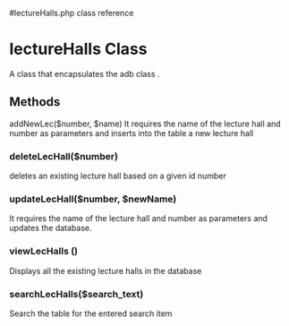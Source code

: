 #lectureHalls.php class reference


# **lectureHalls Class** #
A class that encapsulates the  adb class .

## **Methods** ##
addNewLec($number, $name)
It requires the name of the lecture hall and number as parameters and inserts into the table a new lecture hall

### **deleteLecHall($number)** ###
deletes an existing lecture hall based on a given id number

### **updateLecHall($number, $newName)** ###
It requires the name of the lecture hall and number as parameters and updates the database.

### **viewLecHalls ()** ###
Displays all the existing lecture halls in the database

### **searchLecHalls($search\_text)** ###
Search the table for the entered search item


